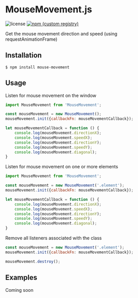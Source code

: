 # MouseMovement.js


![license](https://img.shields.io/github/license/mashape/apistatus.svg?style=flat-square) 
[![npm (custom registry)](https://img.shields.io/npm/v/npm.svg?registry_uri=https%3A%2F%2Fregistry.npmjs.com&style=flat-square)](https://www.npmjs.com/package/mouse-speed)

Get the mouse movement direction and speed (using requestAnimationFrame)

## Installation

```shell
$ npm install mouse-movement
```

## Usage

Listen for mouse movement on the window

```js
import MouseMovement from 'MouseMovement';

const mouseMovement = new MouseMovement();
mouseMovement.init({callbackFn: mouseMovementCallback});

let mouseMovementCallback = function () {
    console.log(mouseMovement.directionX);
    console.log(mouseMovement.speedX);
    console.log(mouseMovement.directionY);
    console.log(mouseMovement.speedY);
    console.log(mouseMovement.diagonal);
}
```

Listen for mouse movement on one or more elements

```js
import MouseMovement from 'MouseMovement';

const mouseMovement = new MouseMovement('.element');
mouseMovement.init({callbackFn: mouseMovementCallback});

let mouseMovementCallback = function () {
    console.log(mouseMovement.directionX);
    console.log(mouseMovement.speedX);
    console.log(mouseMovement.directionY);
    console.log(mouseMovement.speedY);
    console.log(mouseMovement.diagonal);
}
```

Remove all listeners associated with the class

```js
const mouseMovement = new MouseMovement('.element');
mouseMovement.init({callbackFn: mouseMovementCallback});

mouseMovement.destroy();
```

## Examples

Coming soon
